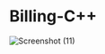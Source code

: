 # Billing-C++
![Screenshot (11)](https://user-images.githubusercontent.com/59595534/94043537-b50e2880-fdea-11ea-858f-cf71ab50a4e6.png)
